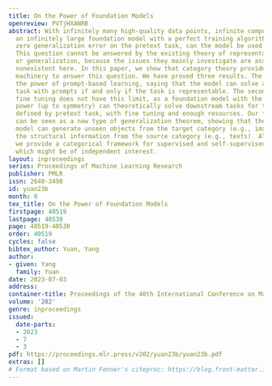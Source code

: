 ```yaml
---
title: On the Power of Foundation Models
openreview: PVTjHXANRB
abstract: With infinitely many high-quality data points, infinite computational power,
  an infinitely large foundation model with a perfect training algorithm and guaranteed
  zero generalization error on the pretext task, can the model be used for everything?
  This question cannot be answered by the existing theory of representation, optimization
  or generalization, because the issues they mainly investigate are assumed to be
  nonexistent here. In this paper, we show that category theory provides powerful
  machinery to answer this question. We have proved three results. The first one limits
  the power of prompt-based learning, saying that the model can solve a downstream
  task with prompts if and only if the task is representable. The second one says
  fine tuning does not have this limit, as a foundation model with the minimum required
  power (up to symmetry) can theoretically solve downstream tasks for the category
  defined by pretext task, with fine tuning and enough resources. Our final result
  can be seen as a new type of generalization theorem, showing that the foundation
  model can generate unseen objects from the target category (e.g., images) using
  the structural information from the source category (e.g., texts). Along the way,
  we provide a categorical framework for supervised and self-supervised learning,
  which might be of independent interest.
layout: inproceedings
series: Proceedings of Machine Learning Research
publisher: PMLR
issn: 2640-3498
id: yuan23b
month: 0
tex_title: On the Power of Foundation Models
firstpage: 40519
lastpage: 40530
page: 40519-40530
order: 40519
cycles: false
bibtex_author: Yuan, Yang
author:
- given: Yang
  family: Yuan
date: 2023-07-03
address: 
container-title: Proceedings of the 40th International Conference on Machine Learning
volume: '202'
genre: inproceedings
issued:
  date-parts:
  - 2023
  - 7
  - 3
pdf: https://proceedings.mlr.press/v202/yuan23b/yuan23b.pdf
extras: []
# Format based on Martin Fenner's citeproc: https://blog.front-matter.io/posts/citeproc-yaml-for-bibliographies/
---
```

